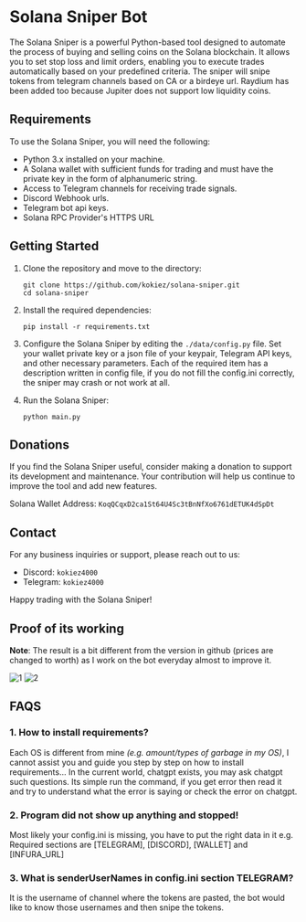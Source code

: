 # Solana Sniper Bot

The Solana Sniper is a powerful Python-based tool designed to automate the process of buying and selling coins on the Solana blockchain. It allows you to set stop loss and limit orders, enabling you to execute trades automatically based on your predefined criteria. The sniper will snipe tokens from telegram channels based on CA or a birdeye url. Raydium has been added too because Jupiter does not support low liquidity coins.

## Requirements

To use the Solana Sniper, you will need the following:

- Python 3.x installed on your machine.
- A Solana wallet with sufficient funds for trading and must have the private key in the form of alphanumeric string.
- Access to Telegram channels for receiving trade signals.
- Discord Webhook urls.
- Telegram bot api keys.
- Solana RPC Provider's HTTPS URL

## Getting Started

1. Clone the repository and move to the directory:
    ```shell
    git clone https://github.com/kokiez/solana-sniper.git
    cd solana-sniper
    ```
2. Install the required dependencies:
    ```shell
    pip install -r requirements.txt
    ```

3. Configure the Solana Sniper by editing the `./data/config.py` file. Set your wallet private key or a json file of your keypair, Telegram API keys, and other necessary parameters. Each of the required item has a description written in config file, if you do not fill the config.ini correctly, the sniper may crash or not work at all.

4. Run the Solana Sniper:
    ```shell
    python main.py
    ```
## Donations

If you find the Solana Sniper useful, consider making a donation to support its development and maintenance. Your contribution will help us continue to improve the tool and add new features.

Solana Wallet Address: `KoqQCqxD2ca1St64U4Sc3tBnNfXo6761dETUK4dSpDt`

## Contact

For any business inquiries or support, please reach out to us:

- Discord: `kokiez4000`
- Telegram: `kokiez4000`

Happy trading with the Solana Sniper!

## Proof of its working

**Note**: The result is a bit different from the version in github (prices are changed to worth) as I work on the bot everyday almost to improve it. 

![1](https://github.com/kokiez/solana-sniper/assets/105941365/2131ce16-1b5c-4cd2-8838-ff0427edbd71)
![2](https://github.com/kokiez/solana-sniper/assets/105941365/f54fb612-23de-4db1-85f2-39ded1ccc516)


## FAQS
### 1. How to install requirements?
Each OS is different from mine _(e.g. amount/types of garbage in my OS)_, I cannot assist you and guide you step by step on how to install requirements... In the current world, chatgpt exists, you may ask chatgpt such questions. Its simple run the command, if you get error then read it and try to understand what the error is saying or check the error on chatgpt.
### 2. Program did not show up anything and stopped!
Most likely your config.ini is missing, you have to put the right data in it e.g. Required sections are [TELEGRAM], [DISCORD], [WALLET] and [INFURA_URL]
### 3. What is senderUserNames in config.ini section TELEGRAM?
It is the username of channel where the tokens are pasted, the bot would like to know those usernames and then snipe the tokens.
